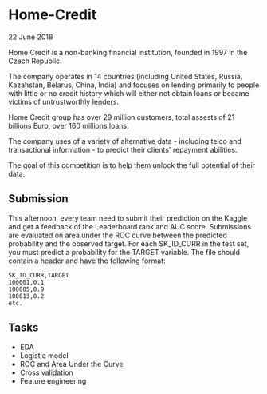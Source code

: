 # Home-Credit
22 June 2018

Home Credit is a non-banking financial institution, founded in 1997 in the Czech Republic.

The company operates in 14 countries (including United States, Russia, Kazahstan, Belarus, China, India) and focuses on lending primarily to people with little or no credit history which will either not obtain loans or became victims of untrustworthly lenders.

Home Credit group has over 29 million customers, total assests of 21 billions Euro, over 160 millions loans.

The company uses of a variety of alternative data - including telco and transactional information - to predict their clients' repayment abilities.

The goal of this competition is to help them unlock the full potential of their data. 

## Submission
This afternoon, every team need to submit their prediction on the Kaggle and get a feedback of the Leaderboard rank and AUC score. Submissions are evaluated on area under the ROC curve between the predicted probability and the observed target. For each SK_ID_CURR in the test set, you must predict a probability for the TARGET variable. The file should contain a header and have the following format: 
```
SK_ID_CURR,TARGET
100001,0.1
100005,0.9
100013,0.2
etc.
```

## Tasks

- EDA
- Logistic model
- ROC and Area Under the Curve
- Cross validation
- Feature engineering
